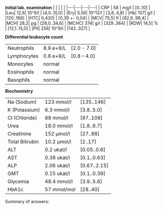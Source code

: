 
<div class="w3-row">
<div class="w3-third">

<div class="w3-sand w3-large w3-padding w3-margin">


**Initial lab. examination**
| | | | |
|---|---|---|---|
| CRP | 58 | mg/l | [0..10] |
|Leu| 12,6| 10^9/l |	[4,0..10,0] |
|Ery| 5,56| 10^12/l |	[3,8..4,8] |
|Hb| 157| g/l |		[120..168] |
|HTC| 0,420| |		[0,39 +- 0,04] |
|MCV| 75,5| fl |		[82,6..98,4] |
|MCH| 28,2| pg |		[28,0..34,6] |
|MCHC| 374| g/l |		[329..364] |
|RDW| 14,5| % |		[12,1..15,0] |
|Plt| 256| 10^9/l | 		[142..327] |

</div>

</div>
<div class="w3-third">
<div class="w3-sand w3-large w3-padding w3-margin" style="line-height:0.9">

**Differential leukocyte count**

|              |               |           |
|--------------|---------------|-----------|
| Neutrophils  | 8.9 e+9/L     | [2.0 - 7.0] |
| Lymphocytes  | 0.8 e+9/L     | [0.8 – 4.0] |
| Monocytes    | normal        |           |
| Eosinophils  | normal        |           |
| Basophils    | normal        |           |

**Biochemistry**

|                |               |             |
|----------------|---------------|-------------|
| Na (Sodium)    | 123 mmol/l    | [135..146]  |
| K (Potassium)  | 6.3 mmol/l    | [3.8..5.0]  |
| Cl (Chloride)  | 88 mmol/l     | [97..108]   |
| Urea           | 18.0 mmol/l   | [1.8..6.7]  |
| Creatinine     | 152 µmol/l    | [27..88]    |
| Total Bilirubin| 10.2 µmol/l   | [2..17]     |
| ALT            | 0.2 ukat/l    | [0.05..0.6] |
| AST            | 0.38 ukat/l   | [0.1..0.63] |
| ALP            | 2.06 ukat/l   | [0.67..2.15]|
| GMT            | 0.15 ukat/l   | [0.1..0.39] |
| Glycemia       | 48.4 mmol/l   | [3.9..5.6]  |
| HbA1c          | 57 mmol/mol   | [28..40]    |

</div>
</div>
<div class="w3-third">

<div class="w3-padding w3-margin">
<bdl-quizx id="q1" type="choice2" 
          question="Why does the patient have a normal hematocrit (0.42), but lower MCV in erythrocytes?" 
          answers="Due to hemoconcentration during osmotic diuresis combined with hyperosmolarity leading to a reduction in MCV of erythrocytes, manual recalculation of these values may also have an effect.|The dominant mechanism is the alteration of erythrocyte membranes during passage through the spleen, erythrocytes damaged by hyperosmolar environment and acidosis lose part of their membrane and reduce their surface area, however, they are not excessively destroyed, hence the hematocrit is normal." 
          correctoptions="true|false" 
          explanations="yes|no" 
          buttontitle="check answer"></bdl-quizx>

<bdl-quizx id="q2" type="choice2" 
           question="What is the reason for leukocytosis and what further examination would be appropriate to add?" 
           answers="For leukocytosis, I would add a differential leukocyte count and CRP. The analysis shows leukocytosis and an elevation of CRP to 58mg/L, predominantly in neutrophils, which is due to a suspected concurrent infection combined with a stress reaction, i.e., the release of neutrophils from bone marrow and spleen due to glucocorticoids.|The patient has a suspected concurrent hematological disease, leukemia or leukemized lymphoma cannot be ruled out, I will add flow cytometry examination from peripheral blood to exclude or confirm this possibility and plan a bone marrow biopsy." 
           correctoptions="true|false" 
           explanations="yes|no" 
           buttontitle="check answer"></bdl-quizx>
<bdl-quizx id="q3" type="choice2" 
           question="Why does the patient have hyponatremia?" 
           answers="Primarily due to osmotic diuresis, generally dehydration and water loss should lead to hypernatremia rather than hyponatremia. In hyperglycemia, water shifts from the intra to the extracellular space, this water dilutes sodium contributing to hyponatremia, also due to ADH the excretion of water is reduced, further diluting sodium, another cause could be vomiting in some patients leading to sodium loss.|Dominantly, the patient experiences disruption of tubular functions due to dehydration and reduced diuresis, especially in the area of the proximal tubule, where most of the filtered sodium is absorbed. This disorder is also reflected by an increased fractional excretion of sodium. At the same time, due to the activation of stress response and the autonomic nervous system, the patient sweats significantly, which contributes to further sodium losses through sweat." 
           correctoptions="true|false" 
           explanations="yes|no" 
           buttontitle="check answer"></bdl-quizx>
<bdl-quizx id="q4" type="choice2" 
           question="Why does the patient have hyperkalemia?" 
           answers="Lack of insulin in this complication leads to the production of ketones and acidosis, acidosis causes a shift of K+ out of cells, which is excreted relatively more than H+ due to the high acidity of the extracellular fluid, K+ is not sufficiently returned to the cells (in the kidneys, the reduction in K+ excretion is relatively significant to the severity of hyperkalemia). In long-standing complications of this type, there can also be proteocatabolism of muscle mass.|In the kidneys, potassium is actively exchanged for glucose by the tubules, thus the body tries to eliminate excessive amounts of glucose and reduce glycemia, which on the other hand leads to the retention of potassium, which the body subsequently uses to control ABR by exchanging it for H+ on the cell membrane." 
           correctoptions="true|false" 
           explanations="yes|no" 
           buttontitle="check answer"></bdl-quizx>
<bdl-quizx id="q5" type="choice2" 
           question="Why does the patient have hyperglycemia?" 
           answers="It arises due to an absolute lack of insulin and overproduction of glucagon, which facilitates the entry of glucose into cells, this does not occur in the absolute absence of insulin. At the same time, gluconeogenesis occurs in the liver.|It arises as a result of excessive release of glucose from reserves in muscles and subcutaneous tissue during the activation of stress response, insulin deficit causes excessive intracellular retention of glucose, and the body in an attempt to increase extracellular glycemia to ensure sufficient supply to the CNS activates gluconeogenesis in muscles and subcutaneous tissue." 
           correctoptions="true|false" 
           explanations="yes|no" 
           buttontitle="check answer"></bdl-quizx>
<bdl-quizx id="q6" type="choice2" 
           question="What examination would you add to assess the current acute disorder of the internal environment?" 
           answers="ABG (Arterial Blood Gas)|Glycated hemoglobin|antibodies against insulin and islet cells" 
           correctoptions="true|false|false" 
           explanations="yes|no|no" 
           buttontitle="check answer"></bdl-quizx>

<bdl-quiz-summary id="qs1">
  Summary of answers:
</bdl-quiz-summary>          
<bdl-quiz-control ids="q1,q2,q3,q4,q5,q6,qs1"></bdl-quiz-control>          

</div>
</div>
</div>
